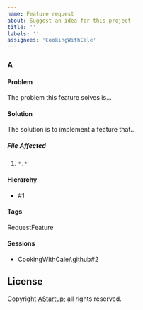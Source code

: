 ```yaml
---
name: Feature request
about: Suggest an idea for this project
title: ''
labels: ''
assignees: 'CookingWithCale'
---
```


### A

#### Problem

The problem this feature solves is...

#### Solution

The solution is to implement a feature that...

##### File Affected

1. `*.*`

#### Hierarchy

* #1

#### Tags

RequestFeature

#### Sessions

* CookingWithCale/.github#2

## License

Copyright [AStartup](https://astartup.net); all rights reserved.
